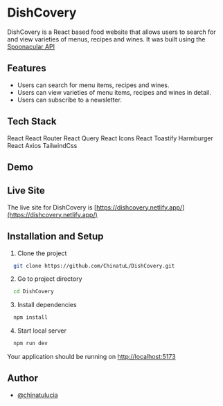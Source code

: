 # DishCovery

DishCovery is a React based food website that allows users to search for and view varieties of menus, recipes and wines. It was built using the [Spoonacular API](https://spoonacular.com/food-api)

## Features
- Users can search for menu items, recipes and wines.
- Users can view varieties of menu items, recipes and wines in detail. 
- Users can subscribe to a newsletter.

## Tech Stack
React
React Router
React Query
React Icons
React Toastify
Harmburger React
Axios
TailwindCss

## Demo


## Live Site
The live site for DishCovery is [https://dishcovery.netlify.app/](https://dishcovery.netlify.app/)

## Installation and Setup
1. Clone the project
```bash
  git clone https://github.com/ChinatuL/DishCovery.git
```
2. Go to project directory
```bash
  cd DishCovery
```
3. Install dependencies
```bash
  npm install
```
4. Start local server
```bash
  npm run dev
```
Your application should be running on [http://localhost:5173](http://localhost:5173) 

## Author
- [@chinatulucia](https://www.linkedin.com/in/chinatuluciaeke/)